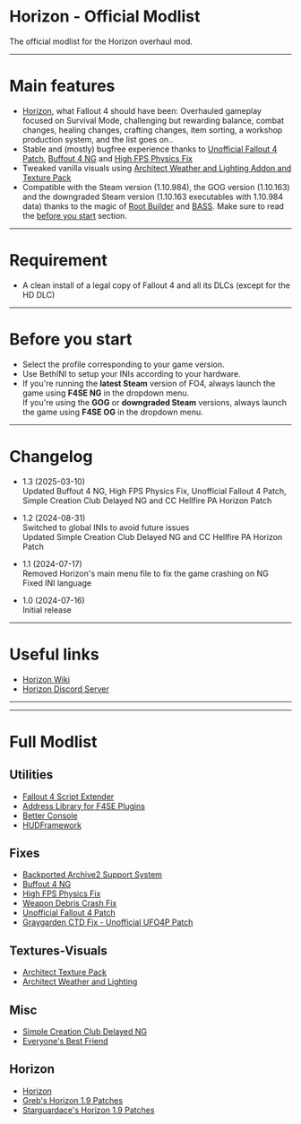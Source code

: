 # Horizon - Official Modlist
The official modlist for the Horizon overhaul mod.

---

# Main features
- [Horizon](https://www.nexusmods.com/fallout4/mods/17374), what Fallout 4 should have been: Overhauled gameplay focused on Survival Mode, challenging but rewarding balance, combat changes, healing changes, crafting changes, item sorting, a workshop production system, and the list goes on..
- Stable and (mostly) bugfree experience thanks to [Unofficial Fallout 4 Patch](https://www.nexusmods.com/fallout4/mods/4598), [Buffout 4 NG](https://www.nexusmods.com/fallout4/mods/64880) and [High FPS Physics Fix](https://www.nexusmods.com/fallout4/mods/44798)
- Tweaked vanilla visuals using [Architect Weather and Lighting Addon and Texture Pack](https://www.nexusmods.com/fallout4/mods/17374)
- Compatible with the Steam version (1.10.984), the GOG version (1.10.163) and the downgraded Steam version (1.10.163 executables with 1.10.984 data) thanks to the magic of [Root Builder](https://kezyma.github.io/?p=rootbuilder) and [BASS](https://www.nexusmods.com/fallout4/mods/81859). Make sure to read the [before you start](#before-you-start) section.

---

# Requirement
- A clean install of a legal copy of Fallout 4 and all its DLCs (except for the HD DLC)

---

# Before you start
- Select the profile corresponding to your game version.
- Use BethINI to setup your INIs according to your hardware.
- If you're running the **latest Steam** version of FO4, always launch the game using **F4SE NG** in the dropdown menu.\
If you're using the **GOG** or **downgraded Steam** versions, always launch the game using **F4SE OG** in the dropdown menu.

---

# Changelog
- 1.3 (2025-03-10)\
Updated Buffout 4 NG, High FPS Physics Fix, Unofficial Fallout 4 Patch, Simple Creation Club Delayed NG and CC Hellfire PA Horizon Patch

- 1.2 (2024-08-31)\
Switched to global INIs to avoid future issues\
Updated Simple Creation Club Delayed NG and CC Hellfire PA Horizon Patch

- 1.1 (2024-07-17)\
Removed Horizon's main menu file to fix the game crashing on NG\
Fixed INI language

- 1.0 (2024-07-16)\
Initial release

---

# Useful links
- [Horizon Wiki](https://antifandom.com/fo4horizon/wiki/Horizon_Wiki)
- [Horizon Discord Server](https://discord.gg/gW2xdaH)

---
---
# Full Modlist
## Utilities
- [Fallout 4 Script Extender](https://www.nexusmods.com/fallout4/mods/42147)
- [Address Library for F4SE Plugins](https://www.nexusmods.com/fallout4/mods/47327)
- [Better Console](https://www.nexusmods.com/fallout4/mods/26582)
- [HUDFramework](https://www.nexusmods.com/fallout4/mods/20309)

## Fixes
- [Backported Archive2 Support System](https://www.nexusmods.com/fallout4/mods/81859)
- [Buffout 4 NG](https://www.nexusmods.com/fallout4/mods/64880)
- [High FPS Physics Fix](https://www.nexusmods.com/fallout4/mods/44798)
- [Weapon Debris Crash Fix](https://www.nexusmods.com/fallout4/mods/48078)
- [Unofficial Fallout 4 Patch](https://www.nexusmods.com/fallout4/mods/4598)
- [Graygarden CTD Fix - Unofficial UFO4P Patch](https://www.nexusmods.com/fallout4/mods/73112)

## Textures-Visuals
- [Architect Texture Pack](https://www.nexusmods.com/fallout4/mods/17374)
- [Architect Weather and Lighting](https://www.nexusmods.com/fallout4/mods/17374)

## Misc
- [Simple Creation Club Delayed NG](https://www.nexusmods.com/fallout4/mods/84393)
- [Everyone's Best Friend](https://www.nexusmods.com/fallout4/mods/13459)

## Horizon
- [Horizon](https://www.nexusmods.com/fallout4/mods/17374)
- [Greb's Horizon 1.9 Patches](https://www.nexusmods.com/fallout4/mods/69033)
- [Starguardace's Horizon 1.9 Patches](https://www.nexusmods.com/fallout4/mods/69041)
